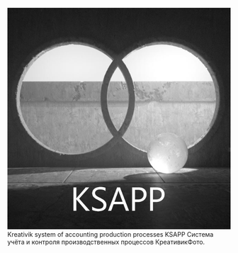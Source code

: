 ![# Kreativik-KSAPP](https://github.com/Rusta12/kreativdev-ksapp/blob/main/KSAPP.jpg)
Kreativik system of accounting production processes KSAPP Система учёта и контроля производственных процессов КреативикФото.
